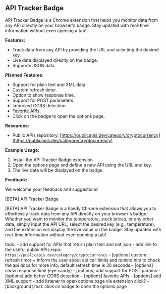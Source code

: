 ## API Tracker Badge

API Tracker Badge is a Chrome extension that helps you monitor data from any API directly on your browser's badge. Stay updated with real-time information without even opening a tab!

**Features:**

* Track data from any API by providing the URL and selecting the desired key.
* Live data displayed directly on the badge.
* Supports JSON data.

**Planned Features:**

* Support for plain text and XML data.
* Custom refresh timer.
* Option to show response time.
* Support for POST parameters.
* Improved CORS detection.
* Favorite APIs.
* Click on the badge to open the options page.

**Resources:**

* Public APIs repository: [https://publicapis.dev/category/cryptocurrency](https://publicapis.dev/category/cryptocurrency)

**Example Usage:**

1. Install the API Tracker Badge extension.
2. Open the options page and define a new API using the URL and key.
3. The live data will be displayed on the badge.

**Feedback:**

We welcome your feedback and suggestions!

















[BETA] API Tracker Badge

[BETA] API Tracker Badge is a handy Chrome extension that allows you to effortlessly track data from any API directly on your browser's badge. Whether you want to monitor the temperature, stock prices, or any other data, simply input the API URL, select the desired key (e.g., temperature), and the extension will display the live value on the badge. Stay updated with real-time information without even opening a tab!

todo:
    - add support for APIs that return plain text and not json
    - add link to the useful public APIs repo: ```https://publicapis.dev/category/cryptocurrency```
    - [options] custom refresh timer + inform the user about api call limits and remind him to check the api docs for more info. default refresh time is 30 seconds
    - [options] show response time (eye candy)
    - [options] add support for POST params
    - [options] add better CORS detection
    - [options] favorite APIs
    - [options] add XML support
    - add listener to open options page via extension click?
    - [background] feat: click on badge to open the options page